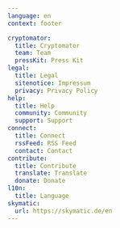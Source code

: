 ```yaml
---
language: en
context: footer

cryptomator:
  title: Cryptomator
  team: Team
  pressKit: Press Kit
legal:
  title: Legal
  sitenotice: Impressum
  privacy: Privacy Policy
help:
  title: Help
  community: Community
  support: Support
connect:
  title: Connect
  rssFeed: RSS Feed
  contact: Contact
contribute:
  title: Contribute
  translate: Translate
  donate: Donate
l10n:
  title: Language
skymatic:
  url: https://skymatic.de/en
---
```

